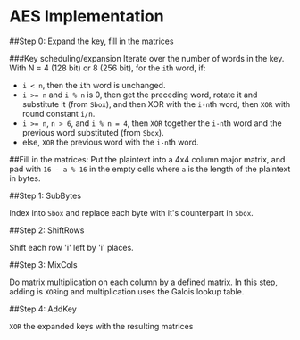 # AES Implementation

##Step 0: Expand the key, fill in the matrices

###Key scheduling/expansion
Iterate over the number of words in the key. With N = 4 (128 bit) or 8 (256 bit), for the `i`th word, if:
- `i < n`, then the `i`th word is unchanged.
- `i >= n` and `i % n` is 0, then get the preceding word, rotate it and substitute it (from `Sbox`), and then XOR with the `i-n`th word, then `XOR` with round constant `i/n`.
- `i >= n`, `n > 6`, and `i % n = 4`, then `XOR` together the `i-n`th word and the previous word substituted (from `Sbox`).
- else, `XOR` the previous word with the `i-n`th word.

##Fill in the  matrices:
Put the plaintext into a 4x4 column major matrix, and pad with `16 - a % 16` in the empty cells where `a` is the length of the plaintext in bytes.

##Step 1: SubBytes

Index into `Sbox` and replace each byte with it's counterpart in `Sbox`.

##Step 2: ShiftRows

Shift each row 'i' left by 'i' places.

##Step 3: MixCols

Do matrix multiplication on each column by a defined matrix. In this step, adding is `XOR`ing and multiplication uses the Galois lookup table.

##Step 4: AddKey

`XOR` the expanded keys with the resulting matrices 
